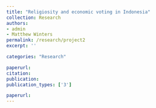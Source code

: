 ```yaml
---
title: "Religiosity and economic voting in Indonesia"
collection: Research
authors: 
- admin
- Matthew Winters
permalink: /research/project2
excerpt: ''

categories: "Research"

paperurl: 
citation:
publication: 
publication_types: ['3']

paperurl: 
---
```



